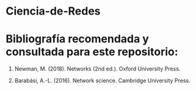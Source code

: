 # Ciencia-de-Redes

# Bibliografía recomendada y consultada para este repositorio:

1) Newman, M. (2018). Networks (2nd ed.). Oxford University Press.

2) Barabási, A.-L. (2016). Network science. Cambridge University Press.
